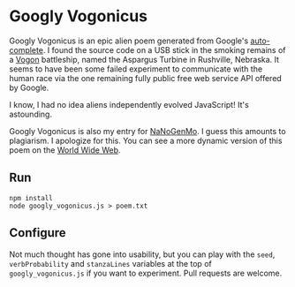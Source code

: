 # Googly Vogonicus

Googly Vogonicus is an epic alien poem generated from Google's [auto-complete](https://support.google.com/websearch/answer/106230?hl=en). I found the source code on a USB stick in the smoking remains of a [Vogon](https://en.wikipedia.org/wiki/Vogon) battleship, named the Aspargus Turbine in Rushville, Nebraska. It seems to have been some failed experiment to communicate with the human race via the one remaining fully public free web service API offered by Google.

I know, I had no idea aliens independently evolved JavaScript! It's astounding.

Googly Vogonicus is also my entry for [NaNoGenMo](https://github.com/dariusk/NaNoGenMo/issues/85). I guess this amounts to plagiarism. I apologize for this. You can see a more dynamic version of this poem on the [World Wide Web](http://inkdroid.org/vogon).

## Run

    npm install
    node googly_vogonicus.js > poem.txt

## Configure

Not much thought has gone into usability, but you can play with the `seed`,
`verbProbability` and `stanzaLines` variables at the top of 
`googly_vogonicus.js` if you want to experiment. Pull requests are welcome.

